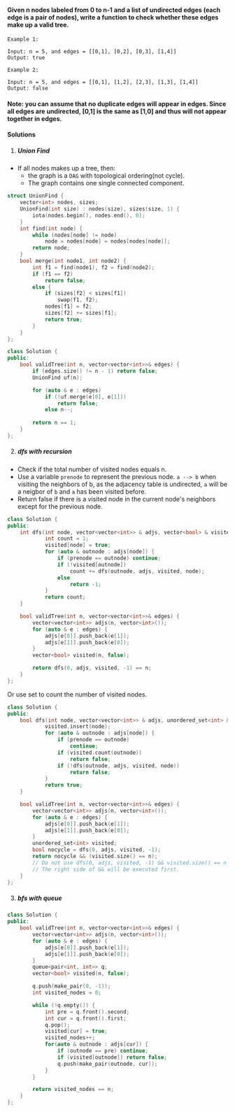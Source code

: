 #### Given n nodes labeled from 0 to n-1 and a list of undirected edges (each edge is a pair of nodes), write a function to check whether these edges make up a valid tree.

```
Example 1:

Input: n = 5, and edges = [[0,1], [0,2], [0,3], [1,4]]
Output: true

Example 2:

Input: n = 5, and edges = [[0,1], [1,2], [2,3], [1,3], [1,4]]
Output: false
```

#### Note: you can assume that no duplicate edges will appear in edges. Since all edges are undirected, [0,1] is the same as [1,0] and thus will not appear together in edges.

#### Solutions

1. ##### Union Find

- If all nodes makes up a tree, then:
    - the graph is a `DAG` with topological ordering(not cycle).
    - The graph contains one single connected component.

```cpp
struct UnionFind {
    vector<int> nodes, sizes;
    UnionFind(int size) : nodes(size), sizes(size, 1) {
        iota(nodes.begin(), nodes.end(), 0);
    }
    int find(int node) {
        while (nodes[node] != node)
            node = nodes[node] = nodes[nodes[node]];
        return node;
    }
    bool merge(int node1, int node2) {
        int f1 = find(node1), f2 = find(node2);
        if (f1 == f2)
            return false;
        else {
            if (sizes[f2] < sizes[f1])
                swap(f1, f2);
            nodes[f1] = f2;
            sizes[f2] += sizes[f1];
            return true;
        }
    }
};

class Solution {
public:
    bool validTree(int n, vector<vector<int>>& edges) {
        if (edges.size() != n - 1) return false;
        UnionFind uf(n);

        for (auto & e : edges)
            if (!uf.merge(e[0], e[1]))
                return false;
            else n--;
        
        return n == 1;
    }
};
```


2. ##### dfs with recursion

- Check if the total number of visited nodes equals n.
- Use a variable `prenode` to represent the previous node.  `a --> b` when visiting the neighbors of b, as the adjacency table is undirected, `a` will be a neigbor of `b` and `a` has been visited before.
- Return false if there is a visited node in the current node's neighbors except for the previous node.

```cpp
class Solution {
public:
    int dfs(int node, vector<vector<int>> & adjs, vector<bool> & visited, int prenode) {
            int count = 1;
            visited[node] = true;
            for (auto & outnode : adjs[node]) {
                if (prenode == outnode) continue;
                if (!visited[outnode])
                    count += dfs(outnode, adjs, visited, node);
                else
                    return -1;
            }
            return count;
    }

    bool validTree(int n, vector<vector<int>>& edges) {
        vector<vector<int>> adjs(n, vector<int>());
        for (auto & e : edges) {
            adjs[e[0]].push_back(e[1]);
            adjs[e[1]].push_back(e[0]);
        }
        vector<bool> visited(n, false);

        return dfs(0, adjs, visited, -1) == n;
    }
};
```

Or use set to count the number of visited nodes.

```cpp
class Solution {
public:
    bool dfs(int node, vector<vector<int>> & adjs, unordered_set<int> & visited, int prenode) {
            visited.insert(node);
            for (auto & outnode : adjs[node]) {
                if (prenode == outnode)
                    continue;
                if (visited.count(outnode))
                    return false;
                if (!dfs(outnode, adjs, visited, node))
                    return false;
            }
            return true;
    }

    bool validTree(int n, vector<vector<int>>& edges) {
        vector<vector<int>> adjs(n, vector<int>());
        for (auto & e : edges) {
            adjs[e[0]].push_back(e[1]);
            adjs[e[1]].push_back(e[0]);
        }
        unordered_set<int> visited;
        bool nocycle = dfs(0, adjs, visited, -1);
        return nocycle && (visited.size() == n);
        // Do not use dfs(0, adjs, visited, -1) && visited.size() == n
        // The right side of && will be executed first.
    }
};
```

3. ##### bfs with queue

```cpp
class Solution {
public:
    bool validTree(int n, vector<vector<int>>& edges) {
        vector<vector<int>> adjs(n, vector<int>());
        for (auto & e : edges) {
            adjs[e[0]].push_back(e[1]);
            adjs[e[1]].push_back(e[0]);
        }
        queue<pair<int, int>> q;
        vector<bool> visited(n, false);

        q.push(make_pair(0, -1));
        int visited_nodes = 0;

        while (!q.empty()) {
            int pre = q.front().second;
            int cur = q.front().first;
            q.pop();
            visited[cur] = true;
            visited_nodes++;
            for(auto & outnode : adjs[cur]) {
                if (outnode == pre) continue;
                if (visited[outnode]) return false;
                q.push(make_pair(outnode, cur));
            }
        }

        return visited_nodes == n;
    }
};
```